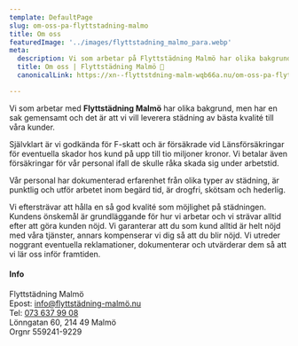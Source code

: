 ```yaml
---
template: DefaultPage
slug: om-oss-pa-flyttstadning-malmo
title: Om oss
featuredImage: '../images/flyttstadning_malmo_para.webp'
meta:
  description: Vi som arbetar på Flyttstädning Malmö har olika bakgrund men har en sak gemensamt och det är att vi vill leverera Flyttstädning till bra pris.
  title: Om oss | Flyttstädning Malmö 🧹
  canonicalLink: https://xn--flyttstdning-malm-wqb66a.nu/om-oss-pa-flyttstadning-malmo/

---
```

Vi som arbetar med **Flyttstädning Malmö** har olika bakgrund, 
men har en sak gemensamt och det är att vi vill leverera städning av bästa kvalité till våra kunder.

Självklart är vi godkända för F-skatt och är försäkrade vid Länsförsäkringar för eventuella skador hos kund på upp till tio miljoner kronor. Vi betalar även försäkringar för vår personal ifall de skulle råka skada sig under arbetstid.

Vår personal har dokumenterad erfarenhet från olika typer av städning, är punktlig och utför arbetet inom begärd tid, är drogfri, skötsam och hederlig.

Vi eftersträvar att hålla en så god kvalité som möjlighet på städningen. Kundens önskemål är grundläggande för hur vi arbetar och vi strävar alltid efter att göra kunden nöjd. Vi garanterar att du som kund alltid är helt nöjd med våra tjänster, annars kompenserar vi dig så att du blir nöjd. Vi utreder noggrant eventuella reklamationer, dokumenterar och utvärderar dem så att vi lär oss inför framtiden.

#### Info
Flyttstädning Malmö  
Epost: <a href="mailto:info@xn--flyttstdning-malm-wqb66a.nu">info@flyttstädning-malmö.nu</a>  
Tel: <a href="tel:073 637 99 08">073 637 99 08</a>  
Lönngatan 60, 214 49  Malmö  
Orgnr 559241-9229  